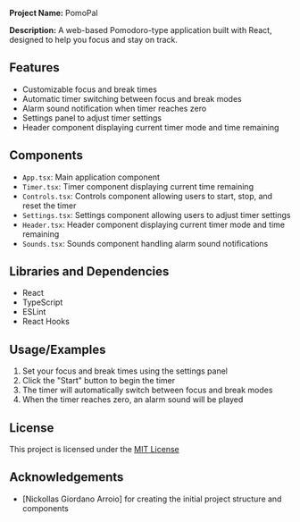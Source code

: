 **Project Name:** PomoPal

**Description:** A web-based Pomodoro-type application built with React, designed to help you focus and stay on track.

## Features

- Customizable focus and break times
- Automatic timer switching between focus and break modes
- Alarm sound notification when timer reaches zero
- Settings panel to adjust timer settings
- Header component displaying current timer mode and time remaining

## Components

- `App.tsx`: Main application component
- `Timer.tsx`: Timer component displaying current time remaining
- `Controls.tsx`: Controls component allowing users to start, stop, and reset the timer
- `Settings.tsx`: Settings component allowing users to adjust timer settings
- `Header.tsx`: Header component displaying current timer mode and time remaining
- `Sounds.tsx`: Sounds component handling alarm sound notifications

## Libraries and Dependencies

- React
- TypeScript
- ESLint
- React Hooks

## Usage/Examples

1. Set your focus and break times using the settings panel
2. Click the "Start" button to begin the timer
3. The timer will automatically switch between focus and break modes
4. When the timer reaches zero, an alarm sound will be played

## License

This project is licensed under the [MIT License](https://choosealicense.com/licenses/mit/)

## Acknowledgements

- [Nickollas Giordano Arroio] for creating the initial project structure and components
